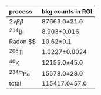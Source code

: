 | **process**      | **bkg counts in ROI** |
|:-----------------|:----------------------|
| $2\nu\beta\beta$ | 87663.0±21.0          |
| $^{214}$Bi       | 8.903±0.016           |
| Radon $$         | 10.62±0.1             |
| $^{208}$Tl       | 1.0227±0.0024         |
| $^{40}$K         | 12155.0±45.0          |
| $^{234m}$Pa      | 15578.0±28.0          |
| total            | 115417.0±57.0         |
